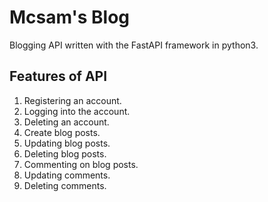 # Mcsam's Blog
Blogging API written with the FastAPI framework in python3.

## Features of API
1. Registering an account.
2. Logging into the account.
3. Deleting an account.
4. Create blog posts.
5. Updating blog posts.
6. Deleting blog posts.
7. Commenting on blog posts.
8. Updating  comments.
9. Deleting comments.

